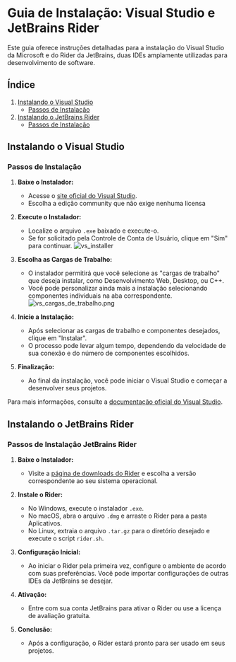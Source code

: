 # Guia de Instalação: Visual Studio e JetBrains Rider

Este guia oferece instruções detalhadas para a instalação do Visual Studio da Microsoft e do Rider da JetBrains, duas IDEs amplamente utilizadas para desenvolvimento de software.

## Índice

1. [Instalando o Visual Studio](#instalando-o-visual-studio)
   - [Passos de Instalação](#passos-de-instala-o)
2. [Instalando o JetBrains Rider](#instalando-o-jetbrains-rider)
   - [Passos de Instalação](#passos-de-instala-o-jetbrains-rider)

## Instalando o Visual Studio

### Passos de Instalação

1. **Baixe o Instalador:**
   - Acesse o [site oficial do Visual Studio](https://visualstudio.microsoft.com/downloads/).
   - Escolha a edição community que não exige nenhuma licensa

2. **Execute o Instalador:**
   - Localize o arquivo `.exe` baixado e execute-o.
   - Se for solicitado pela Controle de Conta de Usuário, clique em "Sim" para continuar.
   ![vs_installer](vs_installer.png)

3. **Escolha as Cargas de Trabalho:**
   - O instalador permitirá que você selecione as "cargas de trabalho" que deseja instalar, como Desenvolvimento Web, Desktop, ou C++.
   - Você pode personalizar ainda mais a instalação selecionando componentes individuais na aba correspondente.
   ![vs_cargas_de_trabalho.png](vs_cargas_de_trabalho.png)

4. **Inicie a Instalação:**
   - Após selecionar as cargas de trabalho e componentes desejados, clique em "Instalar".
   - O processo pode levar algum tempo, dependendo da velocidade de sua conexão e do número de componentes escolhidos.

5. **Finalização:**
   - Ao final da instalação, você pode iniciar o Visual Studio e começar a desenvolver seus projetos.

Para mais informações, consulte a [documentação oficial do Visual Studio](https://learn.microsoft.com/pt-br/visualstudio/install/install-visual-studio?view=vs-2022).

## Instalando o JetBrains Rider

### Passos de Instalação JetBrains Rider

1. **Baixe o Instalador:**
   - Visite a [página de downloads do Rider](https://www.jetbrains.com/rider/download/) e escolha a versão correspondente ao seu sistema operacional.

2. **Instale o Rider:**
   - No Windows, execute o instalador `.exe`.
   - No macOS, abra o arquivo `.dmg` e arraste o Rider para a pasta Aplicativos.
   - No Linux, extraia o arquivo `.tar.gz` para o diretório desejado e execute o script `rider.sh`.

3. **Configuração Inicial:**
   - Ao iniciar o Rider pela primeira vez, configure o ambiente de acordo com suas preferências. Você pode importar configurações de outras IDEs da JetBrains se desejar.

4. **Ativação:**
   - Entre com sua conta JetBrains para ativar o Rider ou use a licença de avaliação gratuita.

5. **Conclusão:**
   - Após a configuração, o Rider estará pronto para ser usado em seus projetos.

<seealso>
   <category ref="wrs">
      <a href="https://learn.microsoft.com/pt-br/visualstudio/install/install-visual-studio?view=vs-2022"/>
      <a href="https://www.jetbrains.com/help/rider/Installation_guide.html"/>
   </category>
</seealso>